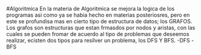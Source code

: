 #Algoritmica
En la materia de Algoritmica se mejora la logica de los programas asi como ya se habia hecho en materias posteriosres, pero en este se profundisa
mas en cierto tipo de estructura de datos; los GRAFOS.
Los grafos son estructuras que estan frmasdos por nodos y aristas, con las cuales se pueden fromar de acuerdo al tipo de problemas que deseemos 
realizar, ecisten dos tipos para resilver un problema, los DFS Y BFS.
-DFS
-BFS
